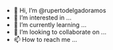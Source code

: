 - 👋 Hi, I’m @rupertodelgadoramos
- 👀 I’m interested in ...
- 🌱 I’m currently learning ...
- 💞️ I’m looking to collaborate on ...
- 📫 How to reach me ...

<!---
rupertodelgadoramos/rupertodelgadoramos is a ✨ special ✨ repository because its `README.md` (this file) appears on your GitHub profile.
You can click the Preview link to take a look at your changes.
--->
